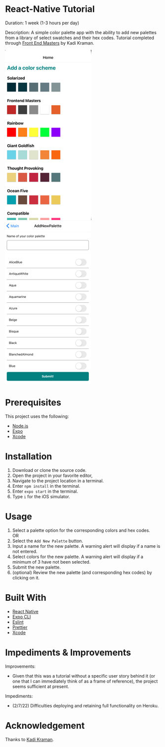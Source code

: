 # React-Native Tutorial
Duration: 1 week (1-3 hours per day)  

Description: A simple color palette app with the ability to add new palettes from a library of select swatches and their hex codes. Tutorial completed through [Front End Masters](https://frontendmasters.com/courses/react-native-v2/) by Kadi Kraman.

[![Image of Palette App Home Screen](assets/PaletteAppHomeScreen.png)](#)  
[![Image of Palette App Add New Palette Screen](assets/PaletteAppAddNewPaletteScreen.png)](#)

# Prerequisites
This project uses the following:
* [Node.js](https://nodejs.org/en/download/)
* [Expo](https://docs.expo.dev/)
* [Xcode](https://apps.apple.com/us/app/xcode/id497799835)

# Installation
1. Download or clone the source code.
2. Open the project in your favorite editor, 
3. Navigate to the project location in a terminal.
4. Enter `npm install` in the terminal.
5. Enter `expo start` in the terminal.
6. Type `i` for the iOS simulator.

# Usage
1. Select a palette option for the corresponding colors and hex codes.  
OR
1. Select the `Add New Palette` button.
2. Input a name for the new palette. A warning alert will display if a name is not entered.
3. Select colors for the new palette. A warning alert will display if a minimum of 3 have not been selected.
4. Submit the new palette.
5. (optional) Review the new palette (and corresponding hex codes) by clicking on it.

# Built With
* [React Native](https://reactnative.dev/)
* [Expo CLI](https://docs.expo.dev/workflow/expo-cli/)
* [Eslint](https://eslint.org/)
* [Prettier](https://prettier.io/)
* [Xcode](https://apps.apple.com/us/app/xcode/id497799835)

# Impediments & Improvements
Improvements:
* Given that this was a tutorial without a specific user story behind it (or one that I can immediately think of as a frame of reference), the project seems sufficient at present.

Impediments:
* (2/7/22) Difficulties deploying and retaining full functionality on Heroku.

# Acknowledgement
Thanks to [Kadi Kraman](https://github.com/kadikraman).